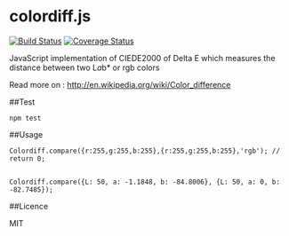 colordiff.js
============

[![Build Status](https://travis-ci.org/markni/colordiff.js.svg?branch=master)](https://travis-ci.org/markni/colordiff.js)
[![Coverage Status](https://coveralls.io/repos/markni/colordiff.js/badge.png)](https://coveralls.io/r/markni/colordiff.js)

JavaScript implementation of CIEDE2000 of Delta E which measures the distance between two L*a*b* or rgb colors

Read more on : http://en.wikipedia.org/wiki/Color_difference

##Test

    npm test
    
##Usage

    Colordiff.compare({r:255,g:255,b:255},{r:255,g:255,b:255},'rgb'); // return 0;


    Colordiff.compare({L: 50, a: -1.1848, b: -84.8006}, {L: 50, a: 0, b: -82.7485});
    
    
##Licence
    
MIT
